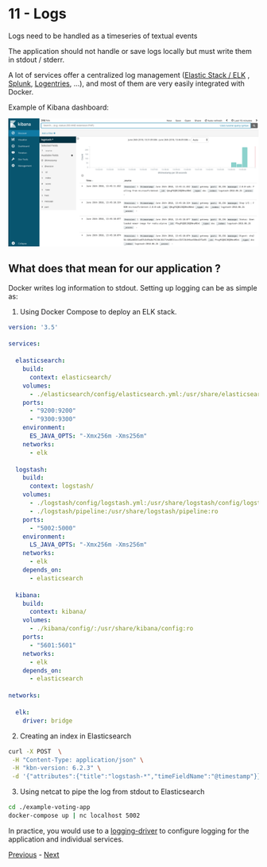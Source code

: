 # 11 - Logs

Logs need to be handled as a timeseries of textual events

The application should not handle or save logs locally but must write them in stdout / stderr.

A lot of services offer a centralized log management ([Elastic Stack / ELK](https://www.elastic.co/products) , [Splunk](http://splunk.com), [Logentries](https://logentries.com), ...), and most of them are very easily integrated with Docker.

Example of Kibana dashboard:

![Logentries](images/voting-app-elk.png)

## What does that mean for our application ?

Docker writes log information to stdout. Setting up logging can be as simple as:

1. Using Docker Compose to deploy an ELK stack.

  ```yml
  version: '3.5'

  services:

    elasticsearch:
      build:
        context: elasticsearch/
      volumes:
        - ./elasticsearch/config/elasticsearch.yml:/usr/share/elasticsearch/config/elasticsearch.yml:ro
      ports:
        - "9200:9200"
        - "9300:9300"
      environment:
        ES_JAVA_OPTS: "-Xmx256m -Xms256m"
      networks:
        - elk

    logstash:
      build:
        context: logstash/
      volumes:
        - ./logstash/config/logstash.yml:/usr/share/logstash/config/logstash.yml:ro
        - ./logstash/pipeline:/usr/share/logstash/pipeline:ro
      ports:
        - "5002:5000"
      environment:
        LS_JAVA_OPTS: "-Xmx256m -Xms256m"
      networks:
        - elk
      depends_on:
        - elasticsearch

    kibana:
      build:
        context: kibana/
      volumes:
        - ./kibana/config/:/usr/share/kibana/config:ro
      ports:
        - "5601:5601"
      networks:
        - elk
      depends_on:
        - elasticsearch

  networks:

    elk:
      driver: bridge
  ```

2. Creating an index in Elasticsearch

```bash
curl -X POST  \
 -H "Content-Type: application/json" \
 -H "kbn-version: 6.2.3" \
 -d '{"attributes":{"title":"logstash-*","timeFieldName":"@timestamp"}}' \  "http://localhost:5601/api/saved_objects/index-pattern"
```

3. Using netcat to pipe the log from stdout to Elasticsearch

```bash
cd ./example-voting-app
docker-compose up | nc localhost 5002
```
In practice, you would use to a [logging-driver](https://docs.docker.com/config/containers/logging/configure/#configure-the-default-logging-driver) to configure logging for the application and individual services.

[Previous](10_dev_prod_parity.md) - [Next](12_admin_processes.md)
